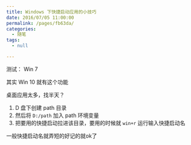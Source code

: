 ```yaml
---
title: Windows 下快捷启动应用的小技巧
date: 2016/07/05 11:00:00
permalink: /pages/fb63da/
categories: 
  - 随笔
tags: 
  - null

---
```


测试： Win 7

其实 Win 10 就有这个功能

桌面应用太多，找半天？

1. D 盘下创建 path 目录
2. 然后将 `D:/path` 加入 path 环境变量 
3. 把要用的快捷启动拉进该目录，要用的时候就 `win+r` 运行输入快捷启动名

一般快捷启动名就弄短的好记的就ok了